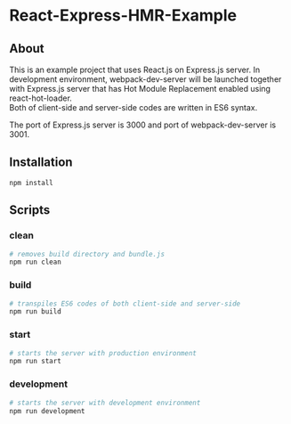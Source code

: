 # React-Express-HMR-Example

## About
This is an example project that uses React.js on Express.js server. In development environment, webpack-dev-server will be launched together with Express.js server that has Hot Module Replacement enabled using react-hot-loader.   
Both of client-side and server-side codes are written in ES6 syntax.
    
The port of Express.js server is 3000 and port of webpack-dev-server is 3001.
  
## Installation
```
npm install
```
  
## Scripts
### clean
```bash
# removes build directory and bundle.js
npm run clean
```
### build
```bash
# transpiles ES6 codes of both client-side and server-side
npm run build
```
### start
```bash
# starts the server with production environment
npm run start
```
### development
```bash
# starts the server with development environment
npm run development
```
